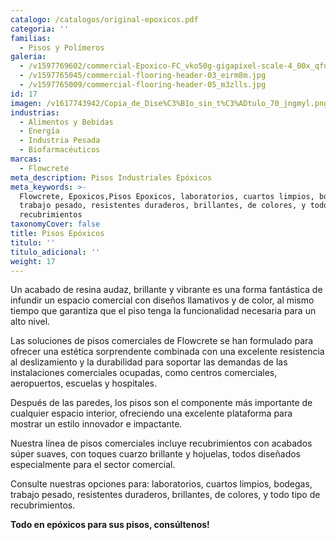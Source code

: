```yaml
---
catalogo: /catalogos/original-epoxicos.pdf
categoria: ''
familias:
  - Pisos y Polímeros
galeria:
  - /v1597769602/commercial-Epoxico-FC_vko50g-gigapixel-scale-4_00x_qfudhp.jpg
  - /v1597765045/commercial-flooring-header-03_eirm8m.jpg
  - /v1597765009/commercial-flooring-header-05_m3zlls.jpg
id: 17
imagen: /v1617743942/Copia_de_Dise%C3%B1o_sin_t%C3%ADtulo_70_jngmyl.png
industrias:
  - Alimentos y Bebidas
  - Energía
  - Industria Pesada
  - Biofarmacéuticos
marcas:
  - Flowcrete
meta_description: Pisos Industriales Epóxicos
meta_keywords: >-
  Flowcrete, Epoxicos,Pisos Epoxicos, laboratorios, cuartos limpios, bodegas,
  trabajo pesado, resistentes duraderos, brillantes, de colores, y todo tipo de
  recubrimientos
taxonomyCover: false
title: Pisos Epóxicos
titulo: ''
titulo_adicional: ''
weight: 17
---
```




Un acabado de resina audaz, brillante y vibrante es una forma fantástica de infundir un espacio comercial con diseños llamativos y de color, al mismo tiempo que garantiza que el piso tenga la funcionalidad necesaria para un alto nivel. 

Las soluciones de pisos comerciales de Flowcrete se han formulado para ofrecer una estética sorprendente combinada con una excelente resistencia al deslizamiento y la durabilidad para soportar las demandas de las instalaciones comerciales ocupadas, como centros comerciales, aeropuertos, escuelas y hospitales.

Después de las paredes, los pisos son el componente más importante de cualquier espacio interior, ofreciendo una excelente plataforma para mostrar un estilo innovador e impactante.

Nuestra línea de pisos comerciales incluye recubrimientos con acabados súper suaves, con toques cuarzo brillante y hojuelas, todos diseñados especialmente para el sector comercial.

Consulte nuestras opciones para: laboratorios, cuartos limpios, bodegas, trabajo pesado, resistentes duraderos, brillantes, de colores, y todo tipo de recubrimientos.

**Todo en epóxicos para sus pisos, consúltenos!**
